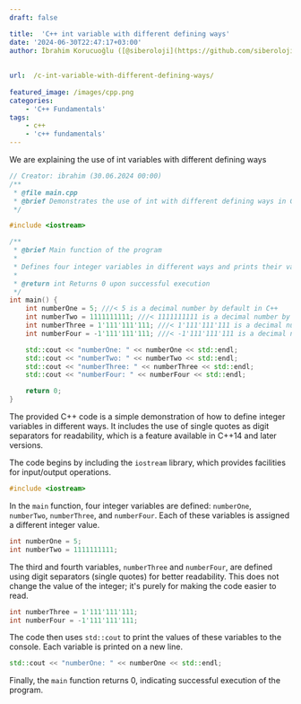 ```yaml
---
draft: false

title:  'C++ int variable with different defining ways'
date: '2024-06-30T22:47:17+03:00'
author: İbrahim Korucuoğlu ([@siberoloji](https://github.com/siberoloji))
 
 
url:  /c-int-variable-with-different-defining-ways/
 
featured_image: /images/cpp.png
categories:
    - 'C++ Fundamentals'
tags:
    - c++
    - 'c++ fundamentals'
---
```



We are explaining the use of int variables with different defining ways


```cpp
// Creator: ibrahim (30.06.2024 00:00)    
/**
 * @file main.cpp
 * @brief Demonstrates the use of int with different defining ways in C++
 */

#include <iostream>

/**
 * @brief Main function of the program
 * 
 * Defines four integer variables in different ways and prints their values.
 * 
 * @return int Returns 0 upon successful execution
 */
int main() {
    int numberOne = 5; ///< 5 is a decimal number by default in C++
    int numberTwo = 1111111111; ///< 1111111111 is a decimal number by default in C++
    int numberThree = 1'111'111'111; ///< 1'111'111'111 is a decimal number by default in C++
    int numberFour = -1'111'111'111; ///< -1'111'111'111 is a decimal number by default in C++

    std::cout << "numberOne: " << numberOne << std::endl;
    std::cout << "numberTwo: " << numberTwo << std::endl;
    std::cout << "numberThree: " << numberThree << std::endl;
    std::cout << "numberFour: " << numberFour << std::endl;

    return 0;
}
```



The provided C++ code is a simple demonstration of how to define integer variables in different ways. It includes the use of single quotes as digit separators for readability, which is a feature available in C++14 and later versions.



The code begins by including the `iostream` library, which provides facilities for input/output operations.


```cpp
#include <iostream>
```



In the `main` function, four integer variables are defined: `numberOne`, `numberTwo`, `numberThree`, and `numberFour`. Each of these variables is assigned a different integer value.


```cpp
int numberOne = 5;
int numberTwo = 1111111111;
```



The third and fourth variables, `numberThree` and `numberFour`, are defined using digit separators (single quotes) for better readability. This does not change the value of the integer; it's purely for making the code easier to read.


```cpp
int numberThree = 1'111'111'111;
int numberFour = -1'111'111'111;
```



The code then uses `std::cout` to print the values of these variables to the console. Each variable is printed on a new line.


```cpp
std::cout << "numberOne: " << numberOne << std::endl;
```



Finally, the `main` function returns 0, indicating successful execution of the program.

